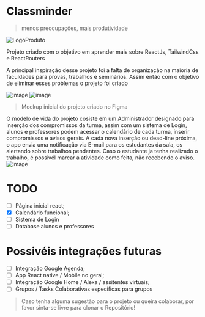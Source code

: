 # Classminder
> menos preocupações, mais produtividade

![LogoProduto](https://github.com/enzoenrico/classCalendar/assets/47016293/f7a99caa-b1f2-4953-8db0-9fe668d7ffb6)


Projeto criado com o objetivo em aprender mais sobre ReactJs, TailwindCss e ReactRouters

A principal inspiração desse projeto foi a falta de organização na maioria de faculdades para provas, trabalhos e seminários. Assim então com o objetivo de eliminar esses problemas o projeto foi criado

![image](https://github.com/enzoenrico/classCalendar/assets/47016293/e16b549c-9167-4448-aafa-6534de02a4fc) ![image](https://github.com/enzoenrico/classCalendar/assets/47016293/88e70a0f-6ca6-4351-a5e3-2de5d5c96ccb)

> Mockup inicial do projeto criado no Figma

O modelo de vida do projeto cosiste em um Administrador designado para inserção dos compromissos da turma, assim com um sistema de Login, alunos e professores podem acessar o calendário de cada turma, inserir compromissos e avisos gerais.
A cada nova inserção ou dead-line próxima, o app envia uma notificação via E-mail para os estudantes da sala, os alertando sobre trabalhos pendentes. Caso o estudante ja tenha realizado o trabalho, é possivél marcar a atividade como feita, não recebendo o aviso.
![image](https://github.com/enzoenrico/classCalendar/assets/47016293/dbd746e6-0b98-4aca-9837-01583fe6ced0)

# TODO

- [ ] Página inicial react;
- [X] Calendário funcional;
- [ ] Sistema de Login
- [ ] Database alunos e professores

# Possivéis integrações futuras

- [ ] Integração Google Agenda;
- [ ] App React native / Mobile no geral;
- [ ] Integração Google Home / Alexa / assitentes virtuais;
- [ ] Grupos / Tasks Colaborativas específicas para grupos

> Caso tenha alguma sugestão para o projeto ou queira colaborar, por favor sinta-se livre para clonar o Repositório!
